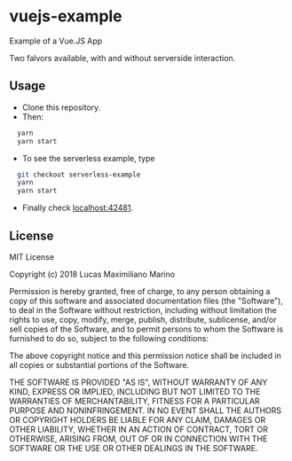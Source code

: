 # vuejs-example
Example of a Vue.JS App

Two falvors available, with and without serverside interaction.

## Usage

+ Clone this repository.
+ Then:

```bash
  yarn
  yarn start
```

+ To see the serverless example, type

```bash
  git checkout serverless-example
  yarn
  yarn start
```

+ Finally check [localhost:42481](http://localhost:42481).

## License

MIT License

Copyright (c) 2018 Lucas Maximiliano Marino

Permission is hereby granted, free of charge, to any person obtaining a copy
of this software and associated documentation files (the "Software"), to deal
in the Software without restriction, including without limitation the rights
to use, copy, modify, merge, publish, distribute, sublicense, and/or sell
copies of the Software, and to permit persons to whom the Software is
furnished to do so, subject to the following conditions:

The above copyright notice and this permission notice shall be included in all
copies or substantial portions of the Software.

THE SOFTWARE IS PROVIDED "AS IS", WITHOUT WARRANTY OF ANY KIND, EXPRESS OR
IMPLIED, INCLUDING BUT NOT LIMITED TO THE WARRANTIES OF MERCHANTABILITY,
FITNESS FOR A PARTICULAR PURPOSE AND NONINFRINGEMENT. IN NO EVENT SHALL THE
AUTHORS OR COPYRIGHT HOLDERS BE LIABLE FOR ANY CLAIM, DAMAGES OR OTHER
LIABILITY, WHETHER IN AN ACTION OF CONTRACT, TORT OR OTHERWISE, ARISING FROM,
OUT OF OR IN CONNECTION WITH THE SOFTWARE OR THE USE OR OTHER DEALINGS IN THE
SOFTWARE.
